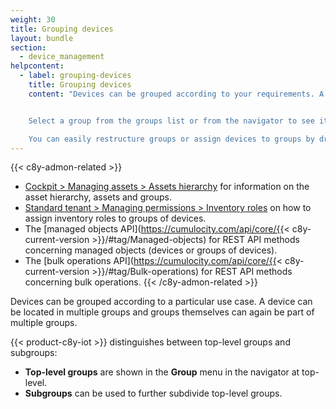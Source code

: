 ```yaml
---
weight: 30
title: Grouping devices
layout: bundle
section:
  - device_management
helpcontent:
  - label: grouping-devices
    title: Grouping devices
    content: "Devices can be grouped according to your requirements. A device can be located in multiple groups and groups themselves can again be part of multiple groups.


    Select a group from the groups list or from the navigator to see its details. To add a group, click **Add group** at the top right.

    You can easily restructure groups or assign devices to groups by dragging and dropping groups or devices in the navigator."
---
```


{{< c8y-admon-related >}}
* [Cockpit > Managing assets > Assets hierarchy](/cockpit/managing-assets/#asset-hierarchy) for information on the asset hierarchy, assets and groups.
* [Standard tenant > Managing permissions > Inventory roles](/standard-tenant/managing-permissions/#inventory-roles) on how to assign inventory roles to groups of devices.
* The [managed objects API](https://cumulocity.com/api/core/{{< c8y-current-version >}}/#tag/Managed-objects) for REST API methods concerning managed objects (devices or groups of devices).
* The [bulk operations API](https://cumulocity.com/api/core/{{< c8y-current-version >}}/#tag/Bulk-operations) for REST API methods concerning bulk operations.
{{< /c8y-admon-related >}}

Devices can be grouped according to a particular use case. A device can be located in multiple groups and groups themselves can again be part of multiple groups.

{{< product-c8y-iot >}} distinguishes between top-level groups and subgroups:

* **Top-level groups** are shown in the **Group** menu in the navigator at top-level.
* **Subgroups** can be used to further subdivide top-level groups.
